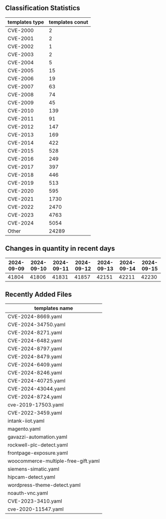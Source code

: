 ## Classification Statistics
| templates type | templates conut | 
| --- | --- |
| CVE-2000 | 2 |
| CVE-2001 | 2 |
| CVE-2002 | 1 |
| CVE-2003 | 2 |
| CVE-2004 | 5 |
| CVE-2005 | 15 |
| CVE-2006 | 19 |
| CVE-2007 | 63 |
| CVE-2008 | 74 |
| CVE-2009 | 45 |
| CVE-2010 | 139 |
| CVE-2011 | 91 |
| CVE-2012 | 147 |
| CVE-2013 | 169 |
| CVE-2014 | 422 |
| CVE-2015 | 528 |
| CVE-2016 | 249 |
| CVE-2017 | 397 |
| CVE-2018 | 446 |
| CVE-2019 | 513 |
| CVE-2020 | 595 |
| CVE-2021 | 1730 |
| CVE-2022 | 2470 |
| CVE-2023 | 4763 |
| CVE-2024 | 5054 |
| Other | 24289 |
## Changes in quantity in recent days
|2024-09-09 | 2024-09-10 | 2024-09-11 | 2024-09-12 | 2024-09-13 | 2024-09-14 | 2024-09-15|
|--- | ------ | ------ | ------ | ------ | ------ | ---|
|41804 | 41806 | 41831 | 41857 | 42151 | 42211 | 42230|
## Recently Added Files
| templates name | 
| --- |
| CVE-2024-8669.yaml |
| CVE-2024-34750.yaml |
| CVE-2024-8271.yaml |
| CVE-2024-6482.yaml |
| CVE-2024-8797.yaml |
| CVE-2024-8479.yaml |
| CVE-2024-6409.yaml |
| CVE-2024-8246.yaml |
| CVE-2024-40725.yaml |
| CVE-2024-43044.yaml |
| CVE-2024-8724.yaml |
| cve-2019-17503.yaml |
| CVE-2022-3459.yaml |
| intank-iiot.yaml |
| magento.yaml |
| gavazzi-automation.yaml |
| rockwell-plc-detect.yaml |
| frontpage-exposure.yaml |
| woocommerce-multiple-free-gift.yaml |
| siemens-simatic.yaml |
| hipcam-detect.yaml |
| wordpress-theme-detect.yaml |
| noauth-vnc.yaml |
| CVE-2023-3410.yaml |
| cve-2020-11547.yaml |
